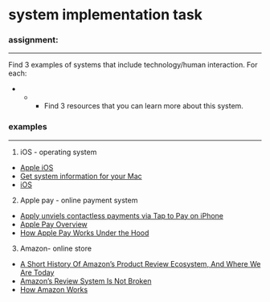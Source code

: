 #  system implementation task

### assignment: 
---
Find 3 examples of systems that include technology/human interaction.
For each:
- - - Find 3 resources that you can learn more about this system.

### examples
---
1. iOS - operating system
  - [Apple iOS](https://www.techtarget.com/searchmobilecomputing/definition/iOS)
  - [Get system information for your Mac](https://support.apple.com/guide/system-information/get-system-information-syspr35536/mac)
  - [iOS](https://en.wikipedia.org/wiki/IOS)
2. Apple pay - online payment system
- [Apply unviels contactless payments via Tap to Pay on iPhone](https://www.apple.com/newsroom/2022/02/apple-unveils-contactless-payments-via-tap-to-pay-on-iphone/)
- [Apple Pay Overview](https://developer.apple.com/apple-pay/)
- [How Apple Pay Works Under the Hood](https://www.freecodecamp.org/news/how-apple-pay-works-under-the-hood-8c3978238324/)
3. Amazon- online store 
  - [A Short History Of Amazon’s Product Review Ecosystem, And Where We Are Today](https://www.forbes.com/sites/kirimasters/2021/03/22/a-short-history-of-amazons-product-review-ecosystem/?sh=6cce3bff2b86)
  - [Amazon’s Review System Is Not Broken](https://www.practicalecommerce.com/amazons-review-system-is-not-broken)
 - [How Amazon Works](https://money.howstuffworks.com/amazon.htm)


